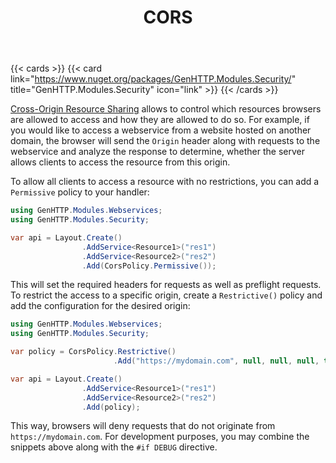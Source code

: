 ﻿---
title: CORS
description: Automatically configure your webservices for Cross-Origin Resource Sharing.
cascade:
  type: docs
---

{{< cards >}}
{{< card link="https://www.nuget.org/packages/GenHTTP.Modules.Security/" title="GenHTTP.Modules.Security" icon="link" >}}
{{< /cards >}}

[Cross-Origin Resource Sharing](https://developer.mozilla.org/en-US/docs/Web/HTTP/CORS) allows to control
which resources browsers are allowed to access and how they are allowed to do so. For example, if you would like
to access a webservice from a website hosted on another domain, the browser will
send the `Origin` header along with requests to the webservice and analyze the response to determine, whether the server
allows clients to access the resource from this origin.

To allow all clients to access a resource with no restrictions, you can add a `Permissive` policy to your handler:

```csharp
using GenHTTP.Modules.Webservices;
using GenHTTP.Modules.Security;

var api = Layout.Create()
                .AddService<Resource1>("res1")
                .AddService<Resource2>("res2")
                .Add(CorsPolicy.Permissive());
```

This will set the required headers for requests as well as preflight requests. To restrict the access
to a specific origin, create a `Restrictive()` policy and add the configuration for the desired origin:

```csharp
using GenHTTP.Modules.Webservices;
using GenHTTP.Modules.Security;

var policy = CorsPolicy.Restrictive()
                       .Add("https://mydomain.com", null, null, null, true);

var api = Layout.Create()
                .AddService<Resource1>("res1")
                .AddService<Resource2>("res2")
                .Add(policy);
```

This way, browsers will deny requests that do not originate from `https://mydomain.com`. For development
purposes, you may combine the snippets above along with the `#if DEBUG` directive. 

